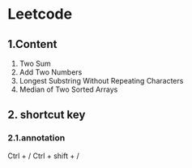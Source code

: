 # Leetcode

## 1.Content
1. Two Sum
2. Add Two Numbers
3. Longest Substring Without Repeating Characters
4. Median of Two Sorted Arrays





## 2. shortcut key
### 2.1.annotation
Ctrl + /
Ctrl + shift + /